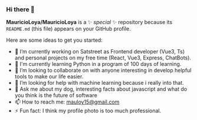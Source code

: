 ### Hi there 👋


**MauricioLoya/MauricioLoya** is a ✨ _special_ ✨ repository because its `README.md` (this file) appears on your GitHub profile.

Here are some ideas to get you started:

- 🔭 I’m currently working on Satstreet as Frontend developer (Vue3, Ts) and personal projects on my free time (React, Vue3, Express, ChatBots).
- 🌱 I'm currently learning Python in a program of 100 days of learning.
- 👯 I’m looking to collaborate on with anyone interesting in develop helpful tools to make our life easier.
- 🤔 I’m looking for help with machine learning because i really into that.
- 💬 Ask me about my dog, interesting facts about javascript and what do you think is the future of software
- 📫 How to reach me: mauloy15@gmail.com
- ⚡ Fun fact: I think my profile photo is too much professional.
